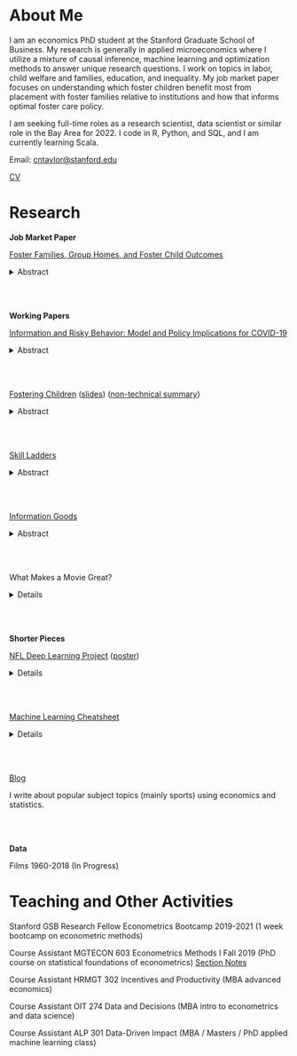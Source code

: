 # About Me

I am an economics PhD student at the Stanford Graduate School of Business. My research is generally in applied microeconomics where I utilize a mixture of causal inference, machine learning and optimization methods to answer unique research questions. I work on topics in labor, child welfare and families, education, and inequality. My job market paper focuses on understanding which foster children benefit most from placement with foster families relative to institutions and how that informs optimal foster care policy.

I am seeking full-time roles as a research scientist, data scientist or similar role in the Bay Area for 2022. I code in R, Python, and SQL, and I am currently learning Scala.

Email: <cntaylor@stanford.edu>

[CV](./pdfs/cntaylor_cv_9_2021.pdf)

# Research

**Job Market Paper**

[Foster Families, Group Homes, and Foster Child Outcomes](./pdfs/jmp-draft-9-14.pdf)

<details>
 <summary>Abstract</summary>
This paper uses exogenous exits of children from foster families as an instrumental variable to estimate causal effects of non-kin foster family placements relative to group home placements on the outcomes of older children entering foster care. Non-kin foster families substantially reduce children’s chances of being incarcerated, homeless or having substance abuse referrals at ages 20 and 21 relative to group homes. The difference in family and group home placement can explain a substantial share of the causal effects estimated in the literature on the overall effect of being placed in foster care. The paper then builds and estimates a structural model of foster child placement into families and group homes incorporating the instrument where foster family preferences over child characteristics influence placement and foster child outcomes. Family preferences reduce average foster child outcomes in equilibrium, and policies that subsidize the placement of children such as boys can achieve similar gains in average foster child outcomes as policies that increase the availability of families. These results nuance the policy discussion by showing that while increasing non-kin families can improve foster child outcomes, policies that consider changing the allocation of foster children to non-kin families can achieve quantitatively comparable gains.
  </details>
 
 <br/><br/>

**Working Papers**

[Information and Risky Behavior: Model and Policy Implications for COVID-19](./pdfs/covid19-6-16-2020.pdf)

<details>
 <summary>Abstract</summary>
 This paper studies a contagion model where individuals can take risky or safe actions to study the effects of testing and fines on disease spread and welfare. Testing gives agents knowledge to better assess the costs of exposing themselves to a disease. Whether testing increases or decreases disease spread depends on the private costs of the disease. If the private costs are small enough, then testing individuals increases infection. If the private costs are large enough, then testing individuals decreases infection. Punishing individuals for exposing themselves and others to the disease while also providing testing can also increase disease spread. Welfare in the economy is also examined in a simplified version of the model. Policy implications for public health responses to pandemics are discussed along with an application to crime.  
  </details>
 
 <br/><br/>
 

[Fostering Children](./pdfs/foster.pdf) ([slides](./pdfs/foster_slides.pdf)) ([non-technical summary](./pdfs/foster-non-tech.pdf))

 <details>
   <summary>Abstract</summary>
  Foster families constitute a crucial input into foster care services. In this paper, a household
choice model is built to examine why households choose to be foster parents. The model is
motivated by the inability of classical altruism models to explain important facts about foster
families and children. In the model, children are costly and foster families get value from
taking care of foster children through the human capital of the foster child. The model links
a household’s decision to foster to their own fertility and wage and makes predictions about
which households have the highest willingness to foster based on these factors. The model’s
predictions find strong support in the data through instrumental variable strategies and the
model is able to rationalize many of the motivating facts. A simple form of the model is
jointly estimated to more directly compare and quantify the mechanisms. Sending the price of
biological children to infinity induces four times more foster families while sending the time
cost of foster children to 0 induces 50% more families. The model and data suggest
that foster children are not perfect substitutes for biological children. Alternative theories are
discussed in the context of the data and empirical results.
 </details>
 
 <br/><br/>

[Skill Ladders](./pdfs/educ.pdf)

<details>
  <summary>Abstract</summary>
This paper presents a model of skills and derives properties of the optimal investment into educational skills. In the model students can acquire basic and advanced skills at a cost to a policymaker who is budget-constrained. The optimal policy is very sensitive to the structure of the returns to skill - even when advanced skills give unbounded marginal returns, it may be optimal to invest more in basic skills if skills represent a ``skill ladder''. These results offer new interpretations on the existing empirical evidence on education interventions. There is a single object that determines whether to invest more in basic or advanced skills and whether the skill ladder model applies. I develop a methodology to estimate the returns to skills and this object and apply it to mathematics (advanced skill) and self-esteem (basic skill) in the NLSY. The results show that the returns to skill reflect that the true state of the world is between the two stark viewpoints and that there is substantial racial heterogeneity in the returns to skills from the lens of the model, suggesting that there may be benefits to focusing more on basic skills in educational policy making and that optimal skill targeting may differ by race.  
</details>

<br/><br/>

[Information Goods](./pdfs/info.pdf)

<details>
  <summary>Abstract</summary>
The main goal of this paper is to understand how people will change their information acquisition strategies as information sources become more or less costly. To do this, I develop a model of information acquisition in the spirit of traditional consumer theory that treats information sources, which are distinct dimensions of the state space, as different consumption goods. A general form of the model shows that as information becomes more costly, people will demand less of it, and also characterizes when information sources are substitutes or complements. The models insights are extensively analyzed in two settings: determining the optimal firm recruiting strategy when considering technical and social skills, and determining the optimal way to evaluate students using testing and assessing creativity. Other insights into dating and media consumption are also discussed.
</details>

<br/><br/>

What Makes a Movie Great?

<details>
  <summary>Details</summary>
  I explore rich movie level data to understand the movie making "production function" and answer important questions in labor economics using synthetic controls and difference-in-differences methods. 
</details>

<br/><br/>

**Shorter Pieces**

[NFL Deep Learning Project](./pdfs/final_report.pdf) ([poster](./pdfs/poster_final.pdf))
<details>
  <summary>Details</summary>
  Project using NFL pre-play image and situational data with convolutional neural networks and transfer learning to predict play outcomes including yards gained and offensive play call. 
</details>

<br/><br/>

[Machine Learning Cheatsheet](./pdfs/ml_cheat.pdf)
<details>
  <summary>Details</summary>
  A machine learning cheatsheet to de-mystify some major machine learning methods for those with intermediate statistics and econometrics backgrounds. Also useful as a condensed reference for high-level overview of the methods.
</details>

<br/><br/>

[Blog](./blog)

I write about popular subject topics (mainly sports) using economics and statistics. 

<br/><br/>

**Data**

Films 1960-2018 (In Progress)


# Teaching and Other Activities

Stanford GSB Research Fellow Econometrics Bootcamp 2019-2021 (1 week bootcamp on econometric methods)

Course Assistant MGTECON 603 Econometrics Methods I Fall 2019 (PhD course on statistical foundations of econometrics) [Section Notes](./pdfs/section_notes.pdf)

Course Assistant HRMGT 302 Incentives and Productivity (MBA advanced economics)

Course Assistant OIT 274 Data and Decisions (MBA intro to econometrics and data science)

Course Assistant ALP 301 Data-Driven Impact (MBA / Masters / PhD applied machine learning class)
